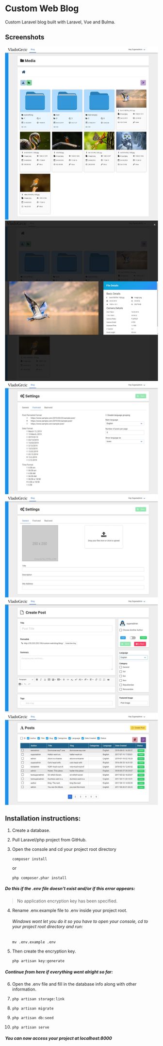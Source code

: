 # Custom Web Blog
Custom Laravel blog built with Laravel, Vue and Bulma.

## Screenshots

![Screenshot](.app-presentation-assets/jpg/screencapture-35-233-255-190-custom-web-blog-manage-media-2019-05-02-18_24_23_result.jpg)
![Screenshot](.app-presentation-assets/jpg/screencapture-35-233-255-190-custom-web-blog-manage-media-2019-05-02-18_24_50_result.jpg)
![Screenshot](.app-presentation-assets/jpg/screencapture-35-233-255-190-custom-web-blog-manage-settings-2019-05-02-18_32_16_result.jpg)
![Screenshot](.app-presentation-assets/jpg/screencapture-35-233-255-190-custom-web-blog-manage-settings-2019-05-02-18_32_04_result.jpg)
![Screenshot](.app-presentation-assets/jpg/screencapture-35-233-255-190-custom-web-blog-manage-posts-create-2019-05-02-18_21_50_result.jpg)
![Screenshot](.app-presentation-assets/jpg/screencapture-35-233-255-190-custom-web-blog-manage-posts-2019-05-02-18_21_29_result.jpg)

## Installation instructions:

1. Create a database. 

2. Pull Laravel/php project from GitHub.

3. Open the console and cd your project root directory

     ``composer install``

      or 

    ``php composer.phar install``

##### Do this if the .env file doesn't exist and/or if this error appears:

> No application encryption key has been specified. 

4. Rename .env.example file to .env inside your project root.

    ###### Windows wont let you do it so you have to open your console, cd to your project root directory and run:

    ``mv .env.example .env``

5. Then create the encryption key. 

    ``php artisan key:generate``

##### Continue from here if everything went alright so far:

6. Open the .env file and fill in the database info along with other information. 

7. ``php artisan storage:link``

8. ``php artisan migrate``

9. ``php artisan db:seed``

10. ``php artisan serve``

##### You can now access your project at localhost:8000

